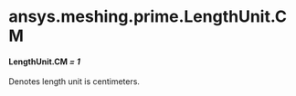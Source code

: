 # ansys.meshing.prime.LengthUnit.CM



#### LengthUnit.CM *= 1*

Denotes length unit is centimeters.

<!-- !! processed by numpydoc !! -->

